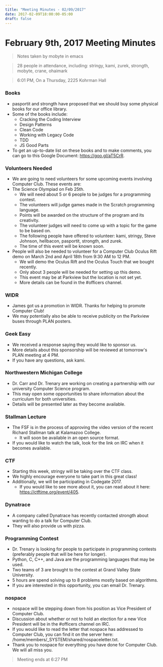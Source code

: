 ```yaml
---
title: "Meeting Minutes - 02/09/2017"
date: 2017-02-09T18:00:00-05:00
draft: false
---
```


# February 9th, 2017 Meeting Minutes
> Notes taken by mobyte in emacs

> 28 people in attendance, including: stringy, kami, zurek, strongth, mobyte, crane, ohaimark

> 6:01 PM, On a Thursday, 2225 Kohrman Hall

### Books
- pasportit and strongth have proposed that we should buy some physical books for our office library.
- Some of the books include:
  - Cracking the Coding Interview
  - Design Patterns
  - Clean Code
  - Working with Legacy Code
  - TDD
  - JS Good Parts
- To get an up-to-date list on these books and to make comments, you can go to this Google Document: https://goo.gl/aT5CrR.
  
### Volunteers Needed
- We are going to need volunteers for some upcoming events involving Computer Club. These events are:
- The Science Olympiad on Feb 25th.
  - We will need about 5 or 6 people to be judges for a programming contest.
  - The volunteers will judge games made in the Scratch programming language.
  - Points will be awarded on the structure of the program and its creativity.
  - The volunteer judges will need to come up with a topic for the game to be based on.
  - The following people have offered to volunteer: kami, stringy, Steve Johnson, hellbacon, pasportit, strongth, and zurek.
  - The time of this event will be known soon.
- People will also be needed to volunteer for a Computer Club Oculus Rift demo on March 2nd and April 18th from 9:30 AM to 12 PM.
  - We will demo the Oculus Rift and the Oculus Touch that we bought recently.
  - Only about 3 people will be needed for setting up this demo.
  - This event may be at Parkview but the location is not set yet.
  - More details can be found in the #officers channel.
  
### WIDR
- James got us a promotion in WIDR. Thanks for helping to promote Computer Club!
- We may potentially also be able to receive publicity on the Parkview buses through PLAN posters.

### Geek Easy
- We received a response saying they would like to sponsor us.
- More details about this sponsorship will be reviewed at tomorrow's PLAN meeting at 4 PM.
- If you have any questions, ask kami.

### Northwestern Michigan College
- Dr. Carr and Dr. Trenary are working on creating a partnership with our university Computer Science program.
- This may open some opportunities to share information about the curriculum for both universities.
- Details will be presented later as they become available.

### Stallman Lecture
- The FSF is in the process of approving the video version of the recent Richard Stallman talk at Kalamazoo College.
  - It will soon be available in an open source format.
- If you would like to watch the talk, look for the link on IRC when it becomes available.

### CTF
- Starting this week, stringy will be taking over the CTF class.
- We highly encourage everyone to take part in this great class!
- Additionally, we will be participating in Codegate 2017.
  - If you would like to see more about it, you can read about it here: https://ctftime.org/event/405.

### Dynatrace
- A company called Dynatrace has recently contacted strongth about wanting to do a talk for Computer Club.
- They will also provide us with pizza.

### Programming Contest
- Dr. Trenary is looking for people to participate in programming contests (preferably people that will be here for longer).
- Python, C, C++, and Java are the programming languages that may be used.
- Two teams of 3 are brought to the contest at Grand Valley State University.
- 5 hours are spend solving up to 8 problems mostly based on algorithms.
- If you are interested in this opportunity, you can email Dr. Trenary.

### nospace
- nospace will be stepping down from his position as Vice President of Computer Club.
- Discussion about whether or not to hold an election for a new Vice President will be in the #officers channel on IRC.
- If you would like to read the letter that nospace has addressed to Computer Club, you can find it on the server here: /home/members/_SYSTEM/shared/nospaceletter.txt.
- Thank you to nospace for everything you have done for Computer Club. We will all miss you.

> Meeting ends at 6:27 PM
